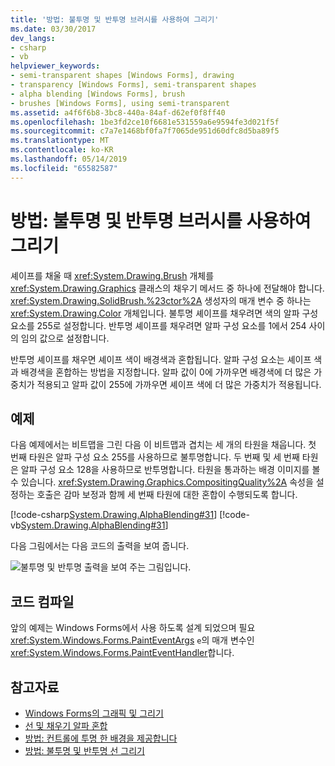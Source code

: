 ```yaml
---
title: '방법: 불투명 및 반투명 브러시를 사용하여 그리기'
ms.date: 03/30/2017
dev_langs:
- csharp
- vb
helpviewer_keywords:
- semi-transparent shapes [Windows Forms], drawing
- transparency [Windows Forms], semi-transparent shapes
- alpha blending [Windows Forms], brush
- brushes [Windows Forms], using semi-transparent
ms.assetid: a4f6f6b8-3bc8-440a-84af-d62ef0f8ff40
ms.openlocfilehash: 1be3fd2ce10f6681e531559a6e9594fe3d021f5f
ms.sourcegitcommit: c7a7e1468bf0fa7f7065de951d60dfc8d5ba89f5
ms.translationtype: MT
ms.contentlocale: ko-KR
ms.lasthandoff: 05/14/2019
ms.locfileid: "65582587"
---
```

# <a name="how-to-draw-with-opaque-and-semitransparent-brushes"></a>방법: 불투명 및 반투명 브러시를 사용하여 그리기
셰이프를 채울 때 <xref:System.Drawing.Brush> 개체를 <xref:System.Drawing.Graphics> 클래스의 채우기 메서드 중 하나에 전달해야 합니다. <xref:System.Drawing.SolidBrush.%23ctor%2A> 생성자의 매개 변수 중 하나는 <xref:System.Drawing.Color> 개체입니다. 불투명 셰이프를 채우려면 색의 알파 구성 요소를 255로 설정합니다. 반투명 셰이프를 채우려면 알파 구성 요소를 1에서 254 사이의 임의 값으로 설정합니다.  
  
 반투명 셰이프를 채우면 셰이프 색이 배경색과 혼합됩니다. 알파 구성 요소는 셰이프 색과 배경색을 혼합하는 방법을 지정합니다. 알파 값이 0에 가까우면 배경색에 더 많은 가중치가 적용되고 알파 값이 255에 가까우면 셰이프 색에 더 많은 가중치가 적용됩니다.  
  
## <a name="example"></a>예제  
 다음 예제에서는 비트맵을 그린 다음 이 비트맵과 겹치는 세 개의 타원을 채웁니다. 첫 번째 타원은 알파 구성 요소 255를 사용하므로 불투명합니다. 두 번째 및 세 번째 타원은 알파 구성 요소 128을 사용하므로 반투명합니다. 타원을 통과하는 배경 이미지를 볼 수 있습니다. <xref:System.Drawing.Graphics.CompositingQuality%2A> 속성을 설정하는 호출은 감마 보정과 함께 세 번째 타원에 대한 혼합이 수행되도록 합니다.  

 [!code-csharp[System.Drawing.AlphaBlending#31](~/samples/snippets/csharp/VS_Snippets_Winforms/System.Drawing.AlphaBlending/CS/Class1.cs#31)]
 [!code-vb[System.Drawing.AlphaBlending#31](~/samples/snippets/visualbasic/VS_Snippets_Winforms/System.Drawing.AlphaBlending/VB/Class1.vb#31)]  

 다음 그림에서는 다음 코드의 출력을 보여 줍니다. 
  
 ![불투명 및 반투명 출력을 보여 주는 그림입니다.](./media/how-to-draw-with-opaque-and-semitransparent-brushes/compositingquality-ellipse-semitransparent.png)  
  
## <a name="compiling-the-code"></a>코드 컴파일  
 앞의 예제는 Windows Forms에서 사용 하도록 설계 되었으며 필요 <xref:System.Windows.Forms.PaintEventArgs> `e`의 매개 변수인 <xref:System.Windows.Forms.PaintEventHandler>합니다.  
  
## <a name="see-also"></a>참고자료

- [Windows Forms의 그래픽 및 그리기](graphics-and-drawing-in-windows-forms.md)
- [선 및 채우기 알파 혼합](alpha-blending-lines-and-fills.md)
- [방법: 컨트롤에 투명 한 배경을 제공합니다](../controls/how-to-give-your-control-a-transparent-background.md)
- [방법: 불투명 및 반투명 선 그리기](how-to-draw-opaque-and-semitransparent-lines.md)
